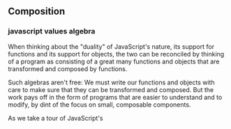 ## Composition

### javascript values algebra



When thinking about the "duality" of JavaScript's nature, its support for functions and its support for objects, the two can be reconciled by thinking of a program as consisting of a great many functions and objects that are transformed and composed by functions.

Such algebras aren't free: We must write our functions and objects with care to make sure that they can be transformed and composed. But the work pays off in the form of programs that are easier to understand and to modify, by dint of the focus on small, composable components.

As we take a tour of JavaScript's 